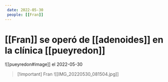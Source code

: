 ```yaml
---
 date: 2022-05-30
 people: [[Fran]]
---
```


# [[Fran]] se operó de [[adenoides]] en la clínica [[pueyredon]] 
![[pueyredon#image]] el 2022-05-30
 
> [!important] Fran
>![[IMG_20220530_081504.jpg]]

